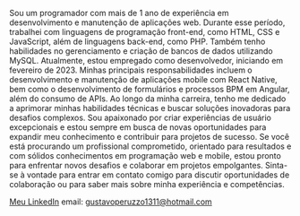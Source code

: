 Sou um programador com mais de 1 ano de experiência em
desenvolvimento e manutenção de aplicações web. Durante esse
período, trabalhei com linguagens de programação front-end, como
HTML, CSS e JavaScript, além de linguagens back-end, como PHP.
Também tenho habilidades no gerenciamento e criação de bancos
de dados utilizando MySQL.
Atualmente, estou empregado como desenvolvedor, iniciando em
fevereiro de 2023. Minhas principais responsabilidades incluem o
desenvolvimento e manutenção de aplicações mobile com React
Native, bem como o desenvolvimento de formulários e processos
BPM em Angular, além do consumo de APIs.
Ao longo da minha carreira, tenho me dedicado a aprimorar minhas
habilidades técnicas e buscar soluções inovadoras para desafios
complexos. Sou apaixonado por criar experiências de usuário
excepcionais e estou sempre em busca de novas oportunidades
para expandir meu conhecimento e contribuir para projetos de
sucesso.
Se você está procurando um profissional comprometido, orientado
para resultados e com sólidos conhecimentos em programação web
e mobile, estou pronto para enfrentar novos desafios e colaborar em
projetos empolgantes.
Sinta-se à vontade para entrar em contato comigo para discutir
oportunidades de colaboração ou para saber mais sobre minha
experiência e competências.

<a href="https://www.linkedin.com/in/gustavo-peruzzo-58364520a/">Meu LinkedIn</a>
email: gustavoperuzzo1311@hotmail.com
